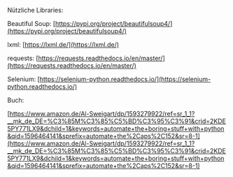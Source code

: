 Nützliche Libraries:

Beautiful Soup: [https://pypi.org/project/beautifulsoup4/](https://pypi.org/project/beautifulsoup4/)

lxml: [https://lxml.de/](https://lxml.de/)

requests: [https://requests.readthedocs.io/en/master/](https://requests.readthedocs.io/en/master/)

Selenium: [https://selenium-python.readthedocs.io/](https://selenium-python.readthedocs.io/)

  

Buch:

[https://www.amazon.de/Al-Sweigart/dp/1593279922/ref=sr_1_1?__mk_de_DE=%C3%85M%C3%85%C5%BD%C3%95%C3%91&crid=2KDE5PY771LX9&dchild=1&keywords=automate+the+boring+stuff+with+python&qid=1596464141&sprefix=automate+the%2Caps%2C152&sr=8-1](https://www.amazon.de/Al-Sweigart/dp/1593279922/ref=sr_1_1?__mk_de_DE=%C3%85M%C3%85%C5%BD%C3%95%C3%91&crid=2KDE5PY771LX9&dchild=1&keywords=automate+the+boring+stuff+with+python&qid=1596464141&sprefix=automate+the%2Caps%2C152&sr=8-1)